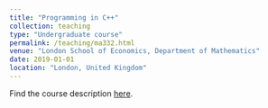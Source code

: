 ```yaml
---
title: "Programming in C++"
collection: teaching
type: "Undergraduate course"
permalink: /teaching/ma332.html
venue: "London School of Economics, Department of Mathematics"
date: 2019-01-01
location: "London, United Kingdom"
---
```


Find the course description [here](http://www.lse.ac.uk/resources/calendar/courseGuides/MA/2019_MA332.html).
